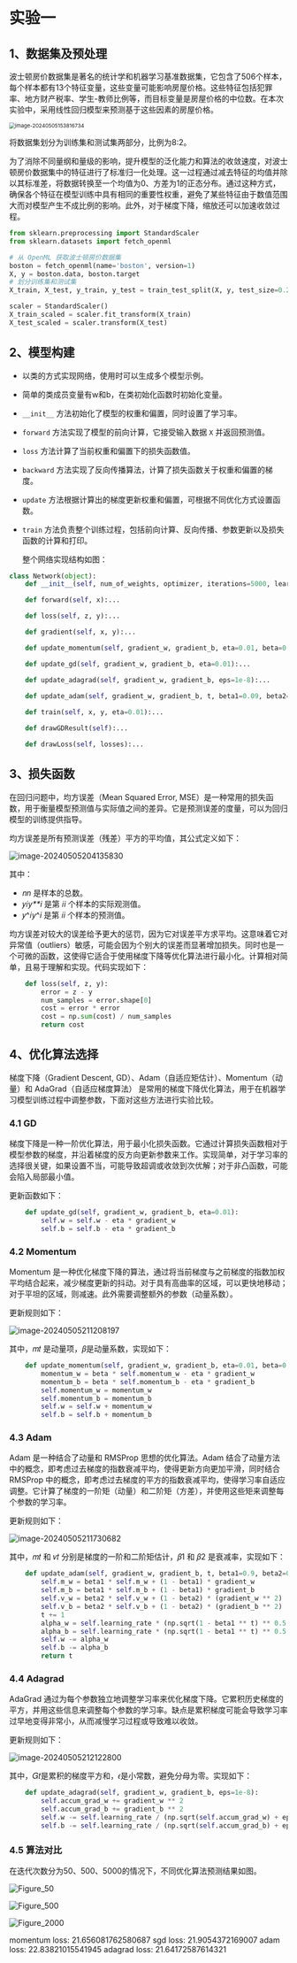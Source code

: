 # 实验一

## 1、数据集及预处理

波士顿房价数据集是著名的统计学和机器学习基准数据集，它包含了506个样本，每个样本都有13个特征变量，这些变量可能影响房屋价格。这些特征包括犯罪率、地方财产税率、学生-教师比例等，而目标变量是房屋价格的中位数。在本次实验中，采用线性回归模型来预测基于这些因素的房屋价格。

<img src="C:/Users/86199/AppData/Roaming/Typora/typora-user-images/image-20240505153816734.png" alt="image-20240505153816734" style="zoom: 67%;" />

将数据集划分为训练集和测试集两部分，比例为8:2。

为了消除不同量纲和量级的影响，提升模型的泛化能力和算法的收敛速度，对波士顿房价数据集中的特征进行了标准归一化处理。这一过程通过减去特征的均值并除以其标准差，将数据转换至一个均值为0、方差为1的正态分布。通过这种方式，确保各个特征在模型训练中具有相同的重要性权重，避免了某些特征由于数值范围大而对模型产生不成比例的影响。此外，对于梯度下降，缩放还可以加速收敛过程。

```python
from sklearn.preprocessing import StandardScaler
from sklearn.datasets import fetch_openml

# 从 OpenML 获取波士顿房价数据集
boston = fetch_openml(name='boston', version=1) 
X, y = boston.data, boston.target
# 划分训练集和测试集
X_train, X_test, y_train, y_test = train_test_split(X, y, test_size=0.2, random_state=42)

scaler = StandardScaler()
X_train_scaled = scaler.fit_transform(X_train)
X_test_scaled = scaler.transform(X_test)
```

## 2、模型构建

- 以类的方式实现网络，使用时可以生成多个模型示例。

- 简单的类成员变量有w和b，在类初始化函数时初始化变量。

- `__init__` 方法初始化了模型的权重和偏置，同时设置了学习率。

- `forward` 方法实现了模型的前向计算，它接受输入数据 `X` 并返回预测值。

- `loss` 方法计算了当前权重和偏置下的损失函数值。

- `backward` 方法实现了反向传播算法，计算了损失函数关于权重和偏置的梯度。

- `update` 方法根据计算出的梯度更新权重和偏置，可根据不同优化方式设置函数。

- `train` 方法负责整个训练过程，包括前向计算、反向传播、参数更新以及损失函数的计算和打印。

  整个网络实现结构如图：

```python
class Network(object):
    def __init__(self, num_of_weights, optimizer, iterations=5000, learning_rate=0.25):...

    def forward(self, x):...

    def loss(self, z, y):...

    def gradient(self, x, y):...

    def update_momentum(self, gradient_w, gradient_b, eta=0.01, beta=0.9):...

    def update_gd(self, gradient_w, gradient_b, eta=0.01):...

    def update_adagrad(self, gradient_w, gradient_b, eps=1e-8):...
    
    def update_adam(self, gradient_w, gradient_b, t, beta1=0.09, beta2=0.05, eps=1e-8):...

    def train(self, x, y, eta=0.01):...

    def drawGDResult(self):...

    def drawLoss(self, losses):...
```

## 3、损失函数

在回归问题中，均方误差（Mean Squared Error, MSE）是一种常用的损失函数，用于衡量模型预测值与实际值之间的差异。它是预测误差的度量，可以为回归模型的训练提供指导。

均方误差是所有预测误差（残差）平方的平均值，其公式定义如下：

![image-20240505204135830](C:/Users/86199/AppData/Roaming/Typora/typora-user-images/image-20240505204135830.png)

其中：

- 𝑛*n* 是样本的总数。
- 𝑦𝑖*y**i* 是第 𝑖*i* 个样本的实际观测值。
- 𝑦^𝑖*y*^*i* 是第 𝑖*i* 个样本的预测值。

均方误差对较大的误差给予更大的惩罚，因为它对误差平方求平均。这意味着它对异常值（outliers）敏感，可能会因为个别大的误差而显著增加损失。同时也是一个可微的函数，这使得它适合于使用梯度下降等优化算法进行最小化。计算相对简单，且易于理解和实现。代码实现如下：

```python
    def loss(self, z, y):
        error = z - y
        num_samples = error.shape[0]
        cost = error * error
        cost = np.sum(cost) / num_samples
        return cost
```

## 4、优化算法选择

梯度下降（Gradient Descent, GD）、Adam（自适应矩估计）、Momentum（动量）和 AdaGrad（自适应梯度算法） 是常用的梯度下降优化算法，用于在机器学习模型训练过程中调整参数，下面对这些方法进行实验比较。

### 4.1 GD

梯度下降是一种一阶优化算法，用于最小化损失函数。它通过计算损失函数相对于模型参数的梯度，并沿着梯度的反方向更新参数来工作。实现简单，对于学习率的选择很关键，如果设置不当，可能导致超调或收敛到次优解；对于非凸函数，可能会陷入局部最小值。

更新函数如下：

```python
    def update_gd(self, gradient_w, gradient_b, eta=0.01):
        self.w = self.w - eta * gradient_w
        self.b = self.b - eta * gradient_b
```

### 4.2 Momentum

Momentum 是一种优化梯度下降的算法，通过将当前梯度与之前梯度的指数加权平均结合起来，减少梯度更新的抖动。对于具有高曲率的区域，可以更快地移动；对于平坦的区域，则减速。此外需要调整额外的参数（动量系数）。

更新规则如下：

![image-20240505211208197](C:/Users/86199/AppData/Roaming/Typora/typora-user-images/image-20240505211208197.png)

其中，𝑚𝑡 是动量项，𝛽是动量系数，实现如下：

```python
    def update_momentum(self, gradient_w, gradient_b, eta=0.01, beta=0.9):
        momentum_w = beta * self.momentum_w - eta * gradient_w
        momentum_b = beta * self.momentum_b - eta * gradient_b
        self.momentum_w = momentum_w
        self.momentum_b = momentum_b
        self.w = self.w + momentum_w
        self.b = self.b + momentum_b
```

### 4.3 Adam

Adam 是一种结合了动量和 RMSProp 思想的优化算法。Adam 结合了动量方法中的概念，即考虑过去梯度的指数衰减平均，使得更新方向更加平滑，同时结合 RMSProp 中的概念，即考虑过去梯度的平方的指数衰减平均，使得学习率自适应调整。它计算了梯度的一阶矩（动量）和二阶矩（方差），并使用这些矩来调整每个参数的学习率。

更新规则如下：

![image-20240505211730682](C:/Users/86199/AppData/Roaming/Typora/typora-user-images/image-20240505211730682.png)

其中，𝑚𝑡 和 𝑣𝑡 分别是梯度的一阶和二阶矩估计，𝛽1 和 𝛽2 是衰减率，实现如下：

```python
    def update_adam(self, gradient_w, gradient_b, t, beta1=0.9, beta2=0.999, eps=1e-8):
        self.m_w = beta1 * self.m_w + (1 - beta1) * gradient_w
        self.m_b = beta1 * self.m_b + (1 - beta1) * gradient_b
        self.v_w = beta2 * self.v_w + (1 - beta2) * (gradient_w ** 2)
        self.v_b = beta2 * self.v_b + (1 - beta2) * (gradient_b ** 2)
        t += 1
        alpha_w = self.learning_rate * (np.sqrt(1 - beta1 ** t) ** 0.5 * (self.m_w / (np.sqrt(self.v_w) + eps)))
        alpha_b = self.learning_rate * (np.sqrt(1 - beta1 ** t) ** 0.5 * (self.m_b / (np.sqrt(self.v_b) + eps)))
        self.w -= alpha_w
        self.b -= alpha_b
        return t
```

### 4.4 Adagrad

AdaGrad 通过为每个参数独立地调整学习率来优化梯度下降。它累积历史梯度的平方，并用这些信息来调整每个参数的学习率。缺点是累积梯度可能会导致学习率过早地变得非常小，从而减慢学习过程或导致难以收敛。

更新规则如下：

![image-20240505212122800](C:/Users/86199/AppData/Roaming/Typora/typora-user-images/image-20240505212122800.png)

其中，𝐺𝑡是累积的梯度平方和，𝜖是小常数，避免分母为零。实现如下：

```python
    def update_adagrad(self, gradient_w, gradient_b, eps=1e-8):
        self.accum_grad_w += gradient_w ** 2
        self.accum_grad_b += gradient_b ** 2
        self.w -= self.learning_rate / (np.sqrt(self.accum_grad_w) + eps) * gradient_w
        self.b -= self.learning_rate / (np.sqrt(self.accum_grad_b) + eps) * gradient_b
```

### 4.5 算法对比

在迭代次数分为50、500、5000的情况下，不同优化算法预测结果如图。

![Figure_50](D:/%E6%9C%BA%E5%99%A8%E5%AD%A6%E4%B9%A0%E5%8F%8A%E4%BC%98%E5%8C%96/%E5%AE%9E%E9%AA%8C%E7%BB%93%E6%9E%9C/Figure_50.png)

![Figure_500](D:/%E6%9C%BA%E5%99%A8%E5%AD%A6%E4%B9%A0%E5%8F%8A%E4%BC%98%E5%8C%96/%E5%AE%9E%E9%AA%8C%E7%BB%93%E6%9E%9C/Figure_500.png)

![Figure_2000](D:/%E6%9C%BA%E5%99%A8%E5%AD%A6%E4%B9%A0%E5%8F%8A%E4%BC%98%E5%8C%96/%E5%AE%9E%E9%AA%8C%E7%BB%93%E6%9E%9C/Figure_2000.png)

momentum loss: 21.656081762580687
sgd loss: 21.9054372169007
adam loss: 22.83821015541945
adagrad loss: 21.64172587614321
